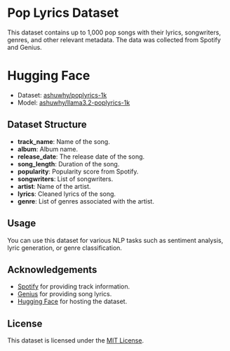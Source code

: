 
# Pop Lyrics Dataset

This dataset contains up to 1,000 pop songs with their lyrics, songwriters, genres, and other relevant metadata. The data was collected from Spotify and Genius.

# Hugging Face

- Dataset: [ashuwhy/poplyrics-1k](https://huggingface.co/datasets/ashuwhy/poplyrics-1k)
- Model: [ashuwhy/llama3.2-poplyrics-1k](https://huggingface.co/ashuwhy/llama3.2-poplyrics-1k)
## Dataset Structure

- **track_name**: Name of the song.
- **album**: Album name.
- **release_date**: The release date of the song.
- **song_length**: Duration of the song.
- **popularity**: Popularity score from Spotify.
- **songwriters**: List of songwriters.
- **artist**: Name of the artist.
- **lyrics**: Cleaned lyrics of the song.
- **genre**: List of genres associated with the artist.

## Usage

You can use this dataset for various NLP tasks such as sentiment analysis, lyric generation, or genre classification.

## Acknowledgements

- [Spotify](https://www.spotify.com) for providing track information.
- [Genius](https://genius.com) for providing song lyrics.
- [Hugging Face](https://huggingface.co) for hosting the dataset.

## License

This dataset is licensed under the [MIT License](LICENSE).
    
